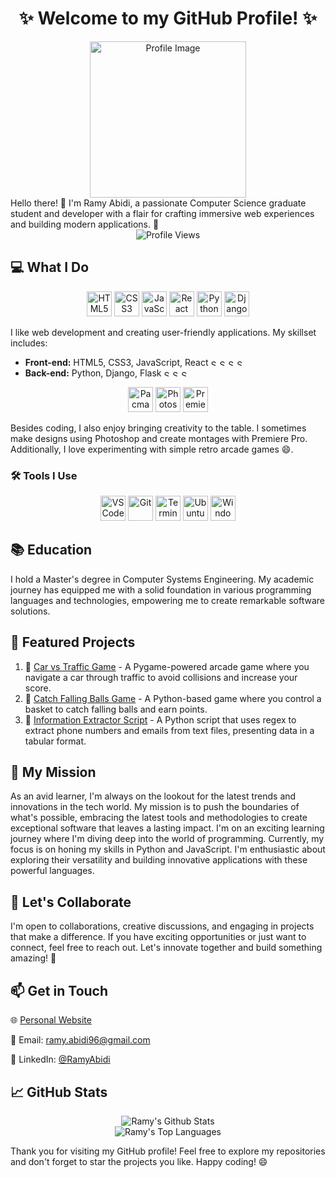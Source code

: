 <h1 align="center">✨ Welcome to my GitHub Profile! ✨</h1>
<div align="center">
  <img src="https://i.imgur.com/JTxvnta.png" alt="Profile Image" width="250" >
</div>
Hello there! 👋 I'm Ramy Abidi, a passionate Computer Science graduate student and developer with a flair for crafting immersive web experiences and building modern applications. 🚀


<div align="center">
  <img src="https://komarev.com/ghpvc/?username=ramyabidi&color=blueviolet" alt="Profile Views">
</div>

## 💻 What I Do

<div align="center">
  <img src="https://cdn.jsdelivr.net/gh/devicons/devicon/icons/html5/html5-original.svg" alt="HTML5" width="40" height="40" />
  <img src="https://cdn.jsdelivr.net/gh/devicons/devicon/icons/css3/css3-original.svg" alt="CSS3" width="40" height="40" />
  <img src="https://cdn.jsdelivr.net/gh/devicons/devicon/icons/javascript/javascript-original.svg" alt="JavaScript" width="40" height="40" />
  <img src="https://cdn.jsdelivr.net/gh/devicons/devicon/icons/react/react-original.svg" alt="React" width="40" height="40" />
  <img src="https://cdn.jsdelivr.net/gh/devicons/devicon/icons/python/python-original.svg" alt="Python" width="40" height="40" />
  <img src="https://svgshare.com/i/wDU.svg" alt="Django" width="40" height="40" />
</div>

I like web development and creating user-friendly applications. My skillset includes:

- **Front-end:** HTML5, CSS3, JavaScript, React <img src="https://www.svgrepo.com/show/384374/bookmark-favorite-rating-star.svg" alt="Star Rating" width="10" height="10" /> <img src="https://www.svgrepo.com/show/384374/bookmark-favorite-rating-star.svg" alt="Star Rating" width="10" height="10" /> <img src="https://www.svgrepo.com/show/384374/bookmark-favorite-rating-star.svg" alt="Star Rating" width="10" height="10" /> <img src="https://www.svgrepo.com/show/384374/bookmark-favorite-rating-star.svg" alt="Star Rating" width="10" height="10" />
- **Back-end:** Python, Django, Flask <img src="https://www.svgrepo.com/show/384374/bookmark-favorite-rating-star.svg" alt="Star Rating" width="10" height="10" /> <img src="https://www.svgrepo.com/show/384374/bookmark-favorite-rating-star.svg" alt="Star Rating" width="10" height="10" /> <img src="https://www.svgrepo.com/show/384374/bookmark-favorite-rating-star.svg" alt="Star Rating" width="10" height="10" />

<div align="center">
  <img src="https://svgshare.com/i/wF_.svg" alt="Pacman" width="40" height="40" />
  <img src="https://cdn.jsdelivr.net/gh/devicons/devicon/icons/photoshop/photoshop-plain.svg" alt="Photoshop" width="40" height="40" />
  <img src="https://cdn.jsdelivr.net/gh/devicons/devicon/icons/premierepro/premierepro-original.svg" alt="Premiere Pro" width="40" height="40" />
</div>

Besides coding, I also enjoy bringing creativity to the table. I sometimes make designs using Photoshop and create montages with Premiere Pro. Additionally, I love experimenting with simple retro arcade games 😄.

### 🛠️ Tools I Use

<div align="center">
  <img src="https://cdn.jsdelivr.net/gh/devicons/devicon/icons/vscode/vscode-original.svg" alt="VSCode" width="40" height="40" />
  <img src="https://cdn.jsdelivr.net/gh/devicons/devicon/icons/git/git-original.svg" alt="Git" width="40" height="40" />
  <img src="https://cdn.jsdelivr.net/gh/devicons/devicon/icons/bash/bash-original.svg" alt="Terminal" width="40" height="40" />
  <img src="https://www.vectorlogo.zone/logos/ubuntu/ubuntu-icon.svg" alt="Ubuntu" width="40" height="40" />
  <img src="https://cdn.jsdelivr.net/gh/devicons/devicon/icons/windows8/windows8-original.svg" alt="Windows" width="40" height="40" />
</div>


## 📚 Education

I hold a Master's degree in Computer Systems Engineering. My academic journey has equipped me with a solid foundation in various programming languages and technologies, empowering me to create remarkable software solutions.

## 🔭 Featured Projects

1. 🌌 [Car vs Traffic Game](https://github.com/ramyabidi/Car-vs-Traffic-pygame) - A Pygame-powered arcade game where you navigate a car through traffic to avoid collisions and increase your score.
2. 🌌 [Catch Falling Balls Game](https://github.com/ramyabidi/CatchFallingBalls-pygame) - A Python-based game where you control a basket to catch falling balls and earn points.
3. 🌌 [Information Extractor Script](https://github.com/ramyabidi/information-extractor) - A Python script that uses regex to extract phone numbers and emails from text files, presenting data in a tabular format.

## 🌱 My Mission

As an avid learner, I'm always on the lookout for the latest trends and innovations in the tech world. My mission is to push the boundaries of what's possible, embracing the latest tools and methodologies to create exceptional software that leaves a lasting impact. I'm on an exciting learning journey where I'm diving deep into the world of programming. Currently, my focus is on honing my skills in Python and JavaScript. I'm enthusiastic about exploring their versatility and building innovative applications with these powerful languages.

## 🤝 Let's Collaborate

I'm open to collaborations, creative discussions, and engaging in projects that make a difference. If you have exciting opportunities or just want to connect, feel free to reach out. Let's innovate together and build something amazing! 🤝

## 📫 Get in Touch

🌐 [Personal Website](https://www.ramyabidi.com)

📧 Email: [ramy.abidi96@gmail.com](mailto:ramy.abidi96@gmail.com)

‎‍💼 LinkedIn: [@RamyAbidi](https://www.linkedin.com/in/ramyabidi)

## 📈 GitHub Stats

<div align="center">
  <img src="https://github-readme-stats.vercel.app/api?username=ramyabidi&show_icons=true&hide=prs,issues&count_private=true&theme=radical" alt="Ramy's Github Stats">
  <br>
  <img src="https://github-readme-stats.vercel.app/api/top-langs/?username=ramyabidi&layout=compact&theme=dark" alt="Ramy's Top Languages">
</div>

Thank you for visiting my GitHub profile! Feel free to explore my repositories and don't forget to star the projects you like. Happy coding! 😄
